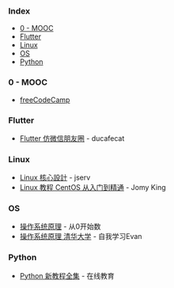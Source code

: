 ### Index

* [0 - MOOC](#0---mooc)
* [Flutter](#flutter)
* [Linux](#linux)
* [OS](#os)
* [Python](#Python)


### 0 - MOOC

* [freeCodeCamp](https://chinese.freecodecamp.org)


### Flutter

* [Flutter 仿微信朋友圈](https://www.youtube.com/playlist?v=7lZRWWELIaA&list=PL274L1n86T80VQcJb76zcXcPpF-S-fFV-) - ducafecat


### Linux

* [Linux 核心設計](https://youtube.com/playlist?list=PL6S9AqLQkFpongEA75M15_BlQBC9rTdd8) - jserv
* [Linux 教程 CentOS 从入门到精通](https://www.youtube.com/playlist?list=PL9nxfq1tlKKlImsI9_iDguCUOhLFGamKI) - Jomy King


### OS

* [操作系统原理](https://www.youtube.com/playlist?list=PLkl2qqmYigA66rJ4FgmZan4YIVRgNFLQx) - 从0开始数
* [操作系统原理 清华大学](https://www.youtube.com/playlist?list=PLgSjsxruwagoYuFuMnUY-lMzTfQR7ugw9) - 自我学习Evan


### Python

* [Python 新教程全集](https://www.youtube.com/playlist?list=PLF2BRDzmXcWqMzQlIUOjiGVmiyEcHiO3q) - 在线教育
